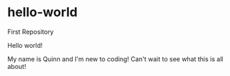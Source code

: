 # hello-world
First Repository

Hello world!

My name is Quinn and I'm new to coding! Can't wait to see what this is all about!
